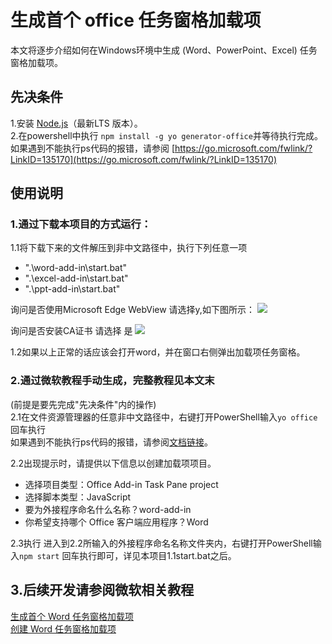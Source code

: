 # 生成首个 office 任务窗格加载项  
本文将逐步介绍如何在Windows环境中生成 (Word、PowerPoint、Excel) 任务窗格加载项。  
## 先决条件  
1.安装 [Node.js](https://nodejs.org/)（最新LTS 版本）。  
2.在powershell中执行 `npm install -g yo generator-office`并等待执行完成。
  如果遇到不能执行ps代码的报错，请参阅 [https://go.microsoft.com/fwlink/?LinkID=135170](https://go.microsoft.com/fwlink/?LinkID=135170)


## 使用说明
### 1.通过下载本项目的方式运行：
1.1将下载下来的文件解压到非中文路径中，执行下列任意一项
+ ".\word-add-in\start.bat"
+ ".\excel-add-in\start.bat"
+ ".\ppt-add-in\start.bat"  

询问是否使用Microsoft Edge WebView 请选择y,如下图所示：
![](https://s21.ax1x.com/2025/02/05/pEeJ1QU.png)

询问是否安装CA证书 请选择 是
![](https://s21.ax1x.com/2025/02/05/pEeJQzT.png)

1.2如果以上正常的话应该会打开word，并在窗口右侧弹出加载项任务窗格。 


### 2.通过微软教程手动生成，完整教程见本文末
(前提是要先完成"先决条件"内的操作)  
2.1在文件资源管理器的任意非中文路径中，右键打开PowerShell输入`yo office` 回车执行  
  如果遇到不能执行ps代码的报错，请参阅[文档链接](https:/go.microsoft.com/fwlink/?LinkID=135170)。

2.2出现提示时，请提供以下信息以创建加载项项目。

-  选择项目类型：Office Add-in Task Pane project
-  选择脚本类型：JavaScript
-  要为外接程序命名什么名称？word-add-in  
-  你希望支持哪个 Office 客户端应用程序？Word   

2.3执行
进入到2.2所输入的外接程序命名名称文件夹内，右键打开PowerShell输入`npm start` 回车执行即可，详见本项目1.1start.bat之后。

## 3.后续开发请参阅微软相关教程
[生成首个 Word 任务窗格加载项](https://learn.microsoft.com/zh-cn/office/dev/add-ins/quickstarts/word-quickstart?tabs=yeomangenerator)   
[创建 Word 任务窗格加载项](https://learn.microsoft.com/zh-cn/office/dev/add-ins/tutorials/word-tutorial)
